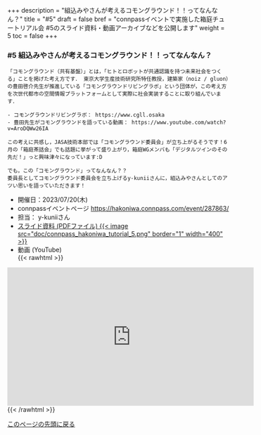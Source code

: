+++
description = "組込みやさんが考えるコモングラウンド！！ってなんなん？"
title = "#5"
draft = false
bref = "connpassイベントで実施した箱庭チュートリアル会 #5のスライド資料・動画アーカイブなどを公開します"
weight = 5
toc = false
+++

### #5 組込みやさんが考えるコモングラウンド！！ってなんなん？

```
「コモングラウンド（共有基盤）」とは，「ヒトとロボットが共通認識を持つ未来社会をつくる」ことを掲げた考え方です． 東京大学生産技術研究所特任教授，建築家（noiz / gluon）の豊田啓介先生が推進している「コモングラウンドリビングラボ」という団体が，この考え方を次世代都市の空間情報プラットフォームとして実際に社会実装することに取り組んでいます．

- コモングラウンドリビングラボ： https://www.cgll.osaka
- 豊田先生がコモングラウンドを語っている動画： https://www.youtube.com/watch?v=AroDQWw26IA

この考えに共感し，JASA技術本部では「コモングラウンド委員会」が立ち上がるそうです！6月の「箱庭茶話会」でも話題に挙がって盛り上がり，箱庭WGメンバも「デジタルツインのその先だ！」っと興味津々になっています:D

でも，この「コモングラウンド」ってなんなん？？
委員長としてコモングラウンド委員会を立ち上げるy-kuniiさんに，組込みやさんとしてのアツい思いを語っていただきます！
```

- 開催日：2023/07/20(木)
- connpassイベントページ <https://hakoniwa.connpass.com/event/287863/>
- 担当： y-kuniiさん
- [スライド資料 (PDFファイル)
{{< image src="doc/connpass_hakoniwa_tutorial_5.png" border="1" width="400" >}}](/hakoniwa/doc/connpass_hakoniwa_tutorial_5.pdf)
- 動画 (YouTube)  
{{< rawhtml >}}

<iframe width="560" height="315" src="https://www.youtube.com/embed/PUIiGdFVALw" title="YouTube video player" frameborder="0" allow="accelerometer; autoplay; clipboard-write; encrypted-media; gyroscope; picture-in-picture; web-share" allowfullscreen></iframe>
{{< /rawhtml >}}

[このページの先頭に戻る](#top)
